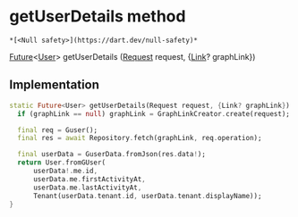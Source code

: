 


# getUserDetails method




    *[<Null safety>](https://dart.dev/null-safety)*




[Future](https://api.flutter.dev/flutter/dart-async/Future-class.html)&lt;[User](../../yonomi-sdk/User-class.md)> getUserDetails
([Request](../../yonomi-sdk/Request-class.md) request, {[Link](https://pub.dev/documentation/gql_link/0.4.0/link/Link-class.html)? graphLink})








## Implementation

```dart
static Future<User> getUserDetails(Request request, {Link? graphLink}) async {
  if (graphLink == null) graphLink = GraphLinkCreator.create(request);

  final req = Guser();
  final res = await Repository.fetch(graphLink, req.operation);

  final userData = GuserData.fromJson(res.data!);
  return User.fromGUser(
      userData!.me.id,
      userData.me.firstActivityAt,
      userData.me.lastActivityAt,
      Tenant(userData.tenant.id, userData.tenant.displayName));
}
```







